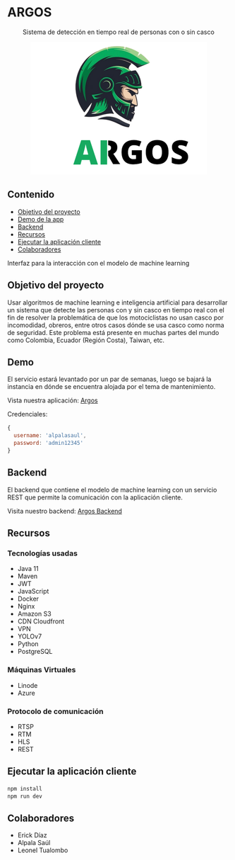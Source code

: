 # ARGOS
<p align="center">Sistema de detección en tiempo real de personas con o sin casco</p>
<div align="center">
  <img src="https://github.com/alpalasaul/argos-client/blob/master/src/assets/home-args.png" />
</div>

## Contenido
* [Objetivo del proyecto](#objetivo-del-proyecto)
* [Demo de la app](#demo)
* [Backend](#backend)
* [Recursos](#recursos)
* [Ejecutar la aplicación cliente](#ejecutar-la-aplicación-cliente)
* [Colaboradores](#colaboradores)

Interfaz para la interacción con el modelo de machine learning


## Objetivo del proyecto
Usar algoritmos de machine learning e inteligencia artificial para desarrollar un sistema que detecte las personas con y sin casco en tiempo real con el fin de resolver la problemática de que los motociclistas no usan casco por incomodidad, obreros, entre otros casos dónde se usa casco como norma de seguridad. Este problema está presente en muchas partes del mundo como Colombia, Ecuador (Región Costa), Taiwan, etc.

## Demo
El servicio estará levantado por un par de semanas, luego se bajará la instancia en dónde se encuentra alojada por el tema de mantenimiento.

Vista nuestra aplicación: [Argos](http://app.westus3.cloudapp.azure.com)

Credenciales:
```javascript
{
  username: 'alpalasaul',
  password: 'admin12345'
}
```
## Backend
El backend que contiene el modelo de machine learning con un servicio REST que permite la comunicación con la aplicación cliente.

Visita nuestro backend: [Argos Backend](https://github.com/erickdp/argos-backend)
## Recursos
### Tecnologías usadas
* Java 11
* Maven
* JWT
* JavaScript
* Docker
* Nginx
* Amazon S3
* CDN Cloudfront
* VPN
* YOLOv7
* Python
* PostgreSQL
### Máquinas Virtuales
* Linode
* Azure
### Protocolo de comunicación
* RTSP
* RTM
* HLS
* REST
## Ejecutar la aplicación cliente
```sh
npm install
npm run dev
```
## Colaboradores
* Erick Díaz
* Alpala Saúl
* Leonel Tualombo









